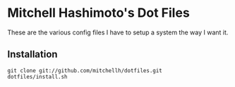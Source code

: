 # Mitchell Hashimoto's Dot Files

These are the various config files I have to setup a system
the way I want it.

## Installation

    git clone git://github.com/mitchellh/dotfiles.git
    dotfiles/install.sh
